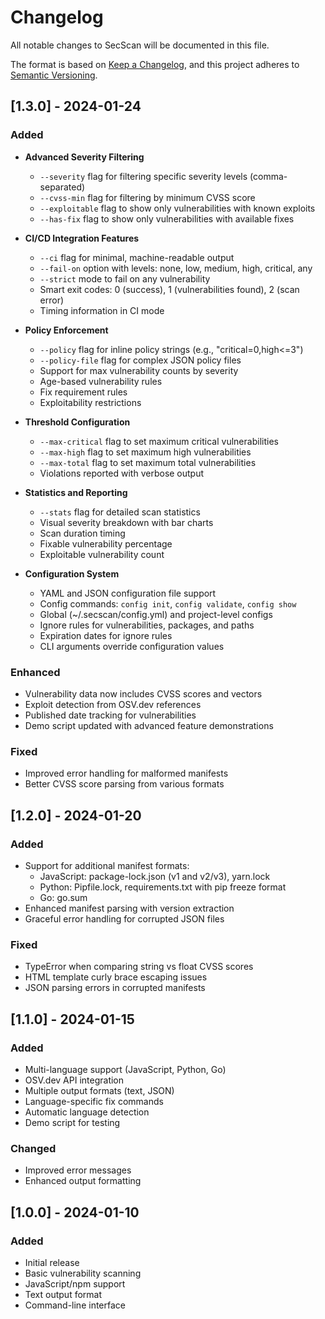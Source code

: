# Changelog

All notable changes to SecScan will be documented in this file.

The format is based on [Keep a Changelog](https://keepachangelog.com/en/1.0.0/),
and this project adheres to [Semantic Versioning](https://semver.org/spec/v2.0.0.html).

## [1.3.0] - 2024-01-24

### Added
- **Advanced Severity Filtering**
  - `--severity` flag for filtering specific severity levels (comma-separated)
  - `--cvss-min` flag for filtering by minimum CVSS score
  - `--exploitable` flag to show only vulnerabilities with known exploits
  - `--has-fix` flag to show only vulnerabilities with available fixes

- **CI/CD Integration Features**
  - `--ci` flag for minimal, machine-readable output
  - `--fail-on` option with levels: none, low, medium, high, critical, any
  - `--strict` mode to fail on any vulnerability
  - Smart exit codes: 0 (success), 1 (vulnerabilities found), 2 (scan error)
  - Timing information in CI mode

- **Policy Enforcement**
  - `--policy` flag for inline policy strings (e.g., "critical=0,high<=3")
  - `--policy-file` flag for complex JSON policy files
  - Support for max vulnerability counts by severity
  - Age-based vulnerability rules
  - Fix requirement rules
  - Exploitability restrictions

- **Threshold Configuration**
  - `--max-critical` flag to set maximum critical vulnerabilities
  - `--max-high` flag to set maximum high vulnerabilities
  - `--max-total` flag to set maximum total vulnerabilities
  - Violations reported with verbose output

- **Statistics and Reporting**
  - `--stats` flag for detailed scan statistics
  - Visual severity breakdown with bar charts
  - Scan duration timing
  - Fixable vulnerability percentage
  - Exploitable vulnerability count

- **Configuration System**
  - YAML and JSON configuration file support
  - Config commands: `config init`, `config validate`, `config show`
  - Global (~/.secscan/config.yml) and project-level configs
  - Ignore rules for vulnerabilities, packages, and paths
  - Expiration dates for ignore rules
  - CLI arguments override configuration values

### Enhanced
- Vulnerability data now includes CVSS scores and vectors
- Exploit detection from OSV.dev references
- Published date tracking for vulnerabilities
- Demo script updated with advanced feature demonstrations

### Fixed
- Improved error handling for malformed manifests
- Better CVSS score parsing from various formats

## [1.2.0] - 2024-01-20

### Added
- Support for additional manifest formats:
  - JavaScript: package-lock.json (v1 and v2/v3), yarn.lock
  - Python: Pipfile.lock, requirements.txt with pip freeze format
  - Go: go.sum
- Enhanced manifest parsing with version extraction
- Graceful error handling for corrupted JSON files

### Fixed
- TypeError when comparing string vs float CVSS scores
- HTML template curly brace escaping issues
- JSON parsing errors in corrupted manifests

## [1.1.0] - 2024-01-15

### Added
- Multi-language support (JavaScript, Python, Go)
- OSV.dev API integration
- Multiple output formats (text, JSON)
- Language-specific fix commands
- Automatic language detection
- Demo script for testing

### Changed
- Improved error messages
- Enhanced output formatting

## [1.0.0] - 2024-01-10

### Added
- Initial release
- Basic vulnerability scanning
- JavaScript/npm support
- Text output format
- Command-line interface